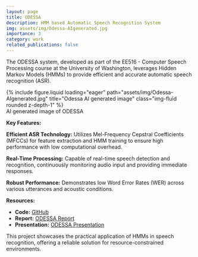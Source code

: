 ```yaml
---
layout: page
title: ODESSA
description: HMM based Automatic Speech Recognition System
img: assets/img/Odessa-AIgenerated.jpg
importance: 3
category: work
related_publications: false
---
```


The ODESSA system, developed as part of the EE516 - Computer Speech Processing course at the University of Washington, leverages Hidden Markov Models (HMMs) to provide efficient and accurate automatic speech recognition (ASR).

<div class="row">
    <div class="col-sm mt-3 mt-md-0">
        {% include figure.liquid loading="eager" path="assets/img/Odessa-AIgenerated.jpg" title="Odessa AI generated image" class="img-fluid rounded z-depth-1" %}
    </div>
</div>
<div class="caption">
    AI generated image of ODESSA
</div>

**Key Features:**

**Efficient ASR Technology:** Utilizes Mel-Frequency Cepstral Coefficients (MFCCs) for feature extraction and HMM training to ensure high performance with low computational overhead.

**Real-Time Processing:** Capable of real-time speech detection and recognition, continuously monitoring audio input and providing immediate responses.

**Robust Performance:**  Demonstrates low Word Error Rates (WER) across various utterances and acoustic conditions.

**Resources:**
- **Code:** [GitHub](https://github.com/deekshaprabhu7/Odessa)
- **Report:** [ODESSA Report](/assets/pdf/ODESSA.pdf)
- **Presentation:** [ODESSA Presentation](/assets/pdf/OdessaV2.pdf)

This project showcases the practical application of HMMs in speech recognition, offering a reliable solution for resource-constrained environments.

